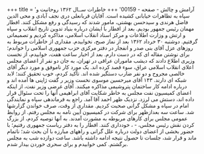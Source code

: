 +++
title = 'آرامش و چالش - صفحه - 00159'
+++
خاطرات ســال ۱۳۶۲ روحانیت و سپاه به تظاهرات خیابانی کشیده است. آقایان قربانعلی دری نجف آبادی و محی الدین فاضل هرندی و سیدحسن بهشتی، مامور شدند که رسیدگی و رفع مشکل کنند. افطار مهمان رئیس جمهور بودیم. بعد از افطار با ایشان درباره بنیاد تدوین تاریخ انقلاب و سپاه و ارتش و وزارت اطلاعات و مرکز اسناد انقلاب اسلامی، مذاکره کردیم و تصمیماتی گرفتیم. دوشنبه ۳۰ خرداد ۱۳۶۲ بعد از نماز صبح، نخوابیدم. مقداری از خاطرات مربوط به روزهای عزل آقای بنی صدر و انفجار در دفتر مرکزی حزب جمهوری اسلامی را خواندم؛ برای نوشتن مقاله ای که در دست دارم. بعد از اخبار ساعت هفت، خوابیدم، از نخست وزیری اطلاع دادند که دیشب ماموران عراقی در تهران، به جان دو نفر از اعضای مجلس اعلای انقلاب اسلامی عراق، سوء قصد کرده اند. یک مورد کار ناموفق و مورد دیگر آقای خالصی مجروح و دو نفر ضارب دستگیر شده اند. تأکید کردم، خوب تحقیق کنند؛ لابد شبکه ای دارند. ۱۴۳ آقای میرحسین موسوی نخست وزیر ر گفت ژاپنی ها آمده اند و درباره ادامه کار ساختمان پتروشیمی مذاکره میکنند. آقای غرضی وزیر نفت، از اینکه اعضای کمیسیون نفت مجلس به خاطر شکایت آقای ابراهیمی آنها را تحت سئوال قرار داده اند، دستش می لرزد. نزدیک ظهر احمد آقا آمد. راجع به فرماندهی سپاه و نمایندگی امام در سپاه و مشکل گرانی صحبت کردیم. مقداری از وقت، صرف خواندن گزارشها شد. ساعت سه بعدازظهر برای شرکت در کمیسیون آیین نامه به مجلس رفتم. از روابط عمومی مجلس برای کارهای مربوطه به مشورت آمدند. به آنها توصیه کردم، از بزرگ کردن نقش رئیس مجلس، - ، خودداری کنند. افطار را به دفتر ریاست جمهوری رفتیم؛ با حضور بخشی از اعضای دولت درباره علل گرانی و راههای مبارزه با آن بحث شد؛ ناتمام ماند و قرار شد، جلسات تا حصول نتیجه ادامه داشته باشد. ساعت دوازده شب به مجلس برگشتم. کمی خوابیدم و برای سحری خوردن بیدار شدم.
